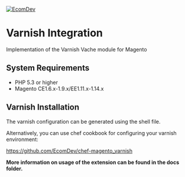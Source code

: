 <a href="http://www.ecomdev.org/services/magento-development?utm_source=github&utm_medium=logo&utm_campaign=github">![EcomDev](http://www.ecomdev.org/wp-content/themes/ecomdev/images/logo.png)</a>

Varnish Integration
===========================

Implementation of the Varnish Vache module for Magento

System Requirements
-------------------
* PHP 5.3 or higher
* Magento CE1.6.x-1.9.x/EE1.11.x-1.14.x

Varnish Installation
--------------------

The varnish configuration can be generated using the shell file.

Alternatively, you can use chef cookbook for configuring your varnish environment:

https://github.com/EcomDev/chef-magento_varnish

**More information on usage of the extension can be found in the docs folder.**

